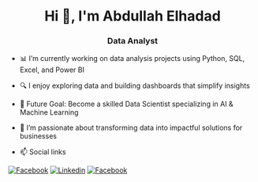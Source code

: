 <h1 align="center">Hi 👋, I'm Abdullah Elhadad</h1>
<h3 align="center">Data Analyst</h3>


- 📊 I’m currently working on data analysis projects using Python, SQL, Excel, and Power BI
- 🔍 I enjoy exploring data and building dashboards that simplify insights
- 🎯 Future Goal: Become a skilled Data Scientist specializing in AI & Machine Learning
- 🚀 I’m passionate about transforming data into impactful solutions for businesses

  
- 📫 Social links
<p>
<a href="https://fb.com/abdallah.elhadad.3"><img
    src="https://img.shields.io/badge/-Facebook-3b5998?style=flat&logo=facebook&logoColor=white" alt="Facebook"></a>
<a href="https://linkedin.com/in/abdullah-elhadad-469159223"><img
    src="https://img.shields.io/badge/-Linkedin-0072b1?style=flat&logo=linkedin&logoColor=white" alt="Linkedin"></a>
<a href="https://www.instagram.com/elhadad205/"><img
    src="https://img.shields.io/badge/-Instagram-d62976?style=flat&logo=instagram&logoColor=white"
    alt="Facebook"></a>
</p>




